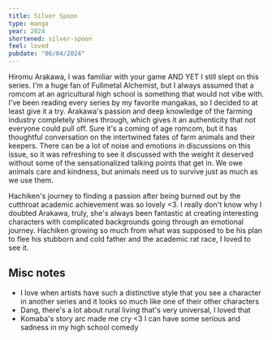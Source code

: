 ```yaml
---
title: Silver Spoon
type: manga
year: 2024
shortened: silver-spoon
feel: loved
pubdate: "06/04/2024"
---
```


Hiromu Arakawa, I was familiar with your game AND YET I still slept on this series. I'm a huge fan of Fullmetal Alchemist, but I always assumed that a romcom at an agricultural high school is something that would not vibe with. I've been reading every series by my favorite mangakas, so I decided to at least give it a try. Arakawa's passion and deep knowledge of the farming industry completely shines through, which gives it an authenticity that not everyone could pull off. Sure it's a coming of age romcom, but it has thoughtful conversation on the intertwined fates of farm animals and their keepers. There can be a lot of noise and emotions in discussions on this issue, so it was refreshing to see it discussed with the weight it deserved without some of the sensationalized talking points that get in. We owe animals care and kindness, but animals need us to survive just as much as we use them.

Hachiken's journey to finding a passion after being burned out by the cutthroat academic achievement was so lovely <3. I really don't know why I doubted Arakawa, truly, she's always been fantastic at creating interesting characters with complicated backgrounds going through an emotional journey. Hachiken growing so much from what was supposed to be his plan to flee his stubborn and cold father and the academic rat race, I loved to see it.

## Misc notes
- I love when artists have such a distinctive style that you see a character in another series and it looks so much like one of their other characters
- Dang, there's a lot about rural living that's very universal, I loved that
- Komaba's story arc made me cry <3 I can have some serious and sadness in my high school comedy
